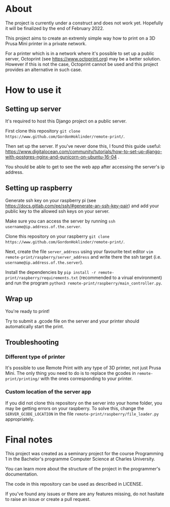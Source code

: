# About

The project is currently under a construct and does not work yet. Hopefully it will be finalized by the end of February 2022.

This project aims to create an extremly simple way how to print on a 3D Prusa Mini printer in a private network.

For a printer which is in a network where it's possible to set up a public server, Octoprint (see https://www.octoprint.org) may be a better solution.
However if this is not the case, Octoprint cannot be used and this project provides an alternative in such case.


# How to use it

## Setting up server

It's required to host this Django project on a public server.

First clone this repository `git clone https://www.github.com/GordonHoklinder/remote-print/`.

Then set up the server. If you've never done this, I found this guide useful: https://www.digitalocean.com/community/tutorials/how-to-set-up-django-with-postgres-nginx-and-gunicorn-on-ubuntu-16-04 .

You should be able to get to see the web app after accessing the server's ip address.

## Setting up raspberry

Generate ssh key on your raspberry pi (see https://docs.gitlab.com/ee/ssh/#generate-an-ssh-key-pair) and add your public key to the allowed ssh keys on your server.

Make sure you can access the server by running `ssh username@ip.address.of.the.server`.

Clone this repository on your raspberry `git clone https://www.github.com/GordonHoklinder/remote-print/`.

Next, create the file `server_address` using your favourite text editor `vim remote-print/raspberry/server_address` and write there the ssh target (i.e. `username@ip.address.of.the.server`).

Install the dependencies by `pip install -r remote-print/raspberry/requirements.txt` (recommended to a virual environment) and run the program `python3 remote-print/raspberry/main_controller.py`.

## Wrap up

You're ready to print!

Try to submit a .gcode file on the server and your printer should automatically start the print.

## Troubleshooting

### Different type of printer

It's possible to use Remote Print with any type of 3D printer, not just Prusa Mini. The only thing you need to do is to replace the gcodes in `remote-print/printing/` with the ones corresponding to your printer.

### Custom location of the server app
If you did not clone this repository on the server into your home folder, you may be getting errors on your raspberry. To solve this, change the `SERVER_GCODE_LOCATION` in the file `remote-print/raspberry/file_loader.py` appropriately.

# Final notes

This project was created as a seminary project for the course Programming 1 in the Bachelor's programme Computer Science at Charles University.

You can learn more about the structure of the project in the programmer's documentation.

The code in this repository can be used as described in LICENSE.

If you've found any issues or there are any features missing, do not hasitate to raise an issue or create a pull request.






